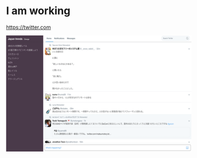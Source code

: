 # I am working

https://twitter.com

<img src="https://github.com/dongri/i-am-working/blob/master/screenshots/chrome.png?raw=true" width="800px" />